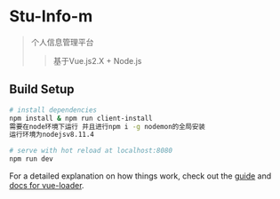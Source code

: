 # Stu-Info-m

> 个人信息管理平台
>> 基于Vue.js2.X + Node.js

## Build Setup

``` bash
# install dependencies
npm install & npm run client-install
需要在node环境下运行 并且进行npm i -g nodemon的全局安装
运行环境为nodejsv8.11.4

# serve with hot reload at localhost:8080
npm run dev

```

For a detailed explanation on how things work, check out the [guide](http://vuejs-templates.github.io/webpack/) and [docs for vue-loader](http://vuejs.github.io/vue-loader).
